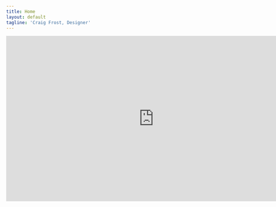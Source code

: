 ```yaml
---
title: Home
layout: default
tagline: 'Craig Frost, Designer'
---
```

<div>
  <iframe style="border: none;" width="800" height="450" src="https://www.figma.com/embed?embed_host=share&amp;url=https://www.figma.com/file/W1ea6dtLZstt8vCc3J322pmv/Craig-Frost-Designer" />
 </div>
